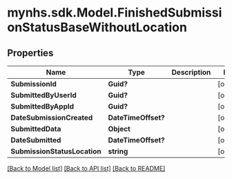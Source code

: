# mynhs.sdk.Model.FinishedSubmissionStatusBaseWithoutLocation
## Properties

Name | Type | Description | Notes
------------ | ------------- | ------------- | -------------
**SubmissionId** | **Guid?** |  | [optional] 
**SubmittedByUserId** | **Guid?** |  | [optional] 
**SubmittedByAppId** | **Guid?** |  | [optional] 
**DateSubmissionCreated** | **DateTimeOffset?** |  | [optional] 
**SubmittedData** | **Object** |  | [optional] 
**DateSubmitted** | **DateTimeOffset?** |  | [optional] 
**SubmissionStatusLocation** | **string** |  | [optional] 

[[Back to Model list]](../README.md#documentation-for-models) [[Back to API list]](../README.md#documentation-for-api-endpoints) [[Back to README]](../README.md)

